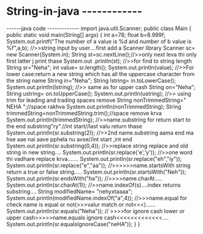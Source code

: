 # String-in-java ------------
------java code -------------
import java.util.Scanner;
public class Main {
    public static void main(String[] args) {
    int a=78;
    float b=8.999f;
    System.out.printf("The number of a value is %d and number of b value is %f",a,b);
    //>>string input by user....first add a Scanner  library
        Scanner sc= new Scanner(System.in);
     String st=sc.nextLine();//>>only next leva thi only first latter j print thase
     System.out .println(st);
        //>>for find to string length
        String sr="Neha";
        int value= sr.length();
        System.out.println(value);
        //>>For lower case:return a new string which has all the uppercase character from the string name
        String in="Neha";
        String lstring= in.toLowerCase();
        System.out.println(lstring);
       //>> same as for upper cash
        String on="Neha";
        String ustring= on.toUpperCase();
        System.out.println(ustring);
 //>> using trim for leading and trading spaces remove
        String nonTrimmedString="    NEHA   ";//space rakhva
        System.out.println(nonTrimmedString);
        String trimmedString=nonTrimmedString.trim();//space remove krva
        System.out.println(trimmedString);
        //>>name.substring for return start to the end substring"ry".//int start//last valu return thase
        System.out.println(sr.substring(2));
        //>>2nd name.substring aama end ma hse aae nai aave pphela nu avse//int start ,int end
        System.out.println(sr.substring(0,4));
       //>>replace string replace and old string in new string....
        System.out.println(sr.replace('e','y'));
        //>>one word thi vadhare replace krva.......
        System.out.println(sr.replace("eh","iy"));
        System.out.println(sr.replace("e","aa"));
        //>>>>>>name.startsWith string return a true or false string.....
        System.out.println(sr.startsWith("Neh"));
      System.out.println(sr.endsWith("ha"));
        //>>>>name.charAt.....
        System.out.println(sr.charAt(1));
        //>>name.indexOf(s)....index returns substring....
       String modifiedName= "nehyxtaaaa";
        System.out.println(modifiedName.indexOf("a",4));
        //>>>name.equal for check name is equal or not(>>>valur match or not<<<)......
        System.out.println(sr.equals("Neha"));
       //  >>>>for ignore cash lower or upper cash>>>>>name.equals ignore cash<<<<<<<<<<<<<....
        System.out.println(sr.equalsIgnoreCase("neHA"));
    }
}






